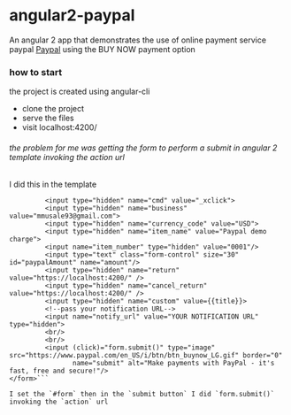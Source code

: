 # angular2-paypal
An angular 2 app that demonstrates the use of online payment service paypal [Paypal](https://www.paypal.com) using the BUY NOW payment option

### how to start
the project is created using angular-cli

- clone the project
- serve the files
- visit localhost:4200/

###### the problem for me was getting the form to perform a submit in angular 2 template invoking the action url
 I did this in the template

```<form #form class="form-inline" name="_xclick" action="https://www.paypal.com/cgi-bin/webscr" method="post">
         <input type="hidden" name="cmd" value="_xclick">
         <input type="hidden" name="business" value="mmusale93@gmail.com">
         <input type="hidden" name="currency_code" value="USD">
         <input type="hidden" name="item_name" value="Paypal demo charge">
         <input name="item_number" type="hidden" value="0001"/>
         <input type="text" class="form-control" size="30" id="paypalAmount" name="amount"/>
         <input type="hidden" name="return" value="https://localhost:4200/" />
         <input type="hidden" name="cancel_return" value="https://localhost:4200/" />
         <input type="hidden" name="custom" value={{title}}>
         <!--pass your notification URL-->
         <input name="notify_url" value="YOUR NOTIFICATION URL" type="hidden">
         <br/>
         <br/>
         <input (click)="form.submit()" type="image" src="https://www.paypal.com/en_US/i/btn/btn_buynow_LG.gif" border="0"
                name="submit" alt="Make payments with PayPal - it's fast, free and secure!"/>
</form>```

I set the `#form` then in the `submit button` I did `form.submit()` invoking the `action` url
